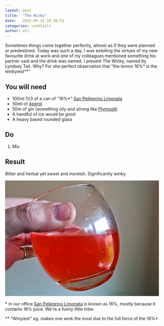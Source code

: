 ```yaml
---
layout: post
title:  "The Winky"
date:   2015-05-15 20:36:52
categories: cocktails
author: oli
---
```


Sometimes things come together perfectly, almost as if they were planned or predestined.  Today was such a day.  I was extolling the virtues of my new favourite drink at work and one of my colleagues mentioned something his partner said and the drink was named.  I present The Winky, named by Lyndsey Tait.  Why? For she perfect observation that "the lemon 16%* is the winkyiest**"


## You will need

* 100ml (1/3 of a can of "16%*" [San Pellegrino Limonata](http://amzn.to/1QPTF3z)
* 50ml of [Aperol](http://amzn.to/1IG1bLI)
* 50m of gin (something oily and strong like [Plymouth](http://amzn.to/1QPUs4I)
* A handful of ice would be good
* A heavy based rounded glass


## Do

1. Mix


## Result

Bitter and herbal yet sweet and moreish.  Significantly winky.

![Never succumb to the temptation of bitterness. Martin Luther King, Jr.](/images/winky.jpg)


\* In our office [San Pellegrino Limonata](http://amzn.to/1QPTF3z) is known as 16%, mostly because it contains 18% juice.  We're a funny little tribe.

\*\* "Winyiest" eg. makes one wink the most due to the full force of the 16%* 


